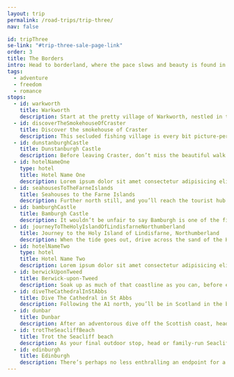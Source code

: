 ```yaml
---
layout: trip
permalink: /road-trips/trip-three/
nav: false

id: tripThree
se-link: "#trip-three-sale-page-link"
order: 3
title: The Borders
intro: Head to borderland, where the pace slows and beauty is found in unsuspecting places. Tradition and history come alive here, perfect for explorers and pilgrims alike. Cross borders and sink into the culture of the coast, before heading to the vibrant capital, Edinburgh.
tags:
  - adventure
  - freedom
  - romance
stops:
  - id: warkworth
    title: Warkworth
    description: Start at the pretty village of Warkworth, nestled in the southern reaches of the Northumberland Heritage Coast. Surrounded by the river Coquet, the cross-shaped keep of the castle stands watch over the high street, a reminder of the 600 years of history waiting to be explored.  The highlight has to be the gentle boat trip to the castle’s hermitage, a small private chapel cut into the sandstone rock face about a mile down river; one of Northumberland’s most treasured hidden gems. Leave the village to the north, looking out for the original medieval bridge and gatehouse, before chasing the coast road.
  - id: discoverTheSmokehouseOfCraster
    title: Discover the smokehouse of Craster
    description: This secluded fishing village is every bit picture-perfect. Cottages and fishing boats are haphazardly slung along the shoreline, all facing the small harbour and its thick walls. Yet this most unassuming place is responsible for one of Britain’s most cherished maritime delicacies - kippers. Craster Kippers, which grace the breakfast table of the Queen often enough, are still smoked here in the traditional way - a centuries-old tradition perfect for that road-trip pick-me-up.
  - id: dunstanburghCastle
    title: Dunstanburgh Castle
    description: Before leaving Craster, don’t miss the beautiful walk along the coast - past grazing sheep - to Duntanburgh Castle. This moody 14th-century ruin is a worthy trek, and though the antithesis to this guide, the non-vehicular access is a rare and special thing. Photo-op finished with, walk the mile-and-a-bit back to Craster for your next destination.
  - id: hotelNameOne
    type: hotel
    title: Hotel Name One
    description: Lorem ipsum dolor sit amet consectetur adipisicing elit. Quia et neque porro a, labore repellendus iusto soluta, repudiandae deserunt iure animi optio, debitis explicabo quo. Nobis magnam quae neque voluptas enim, temporibus perspiciatis iusto nostrum veritatis nesciunt, sit cupiditate distinctio.
  - id: seahousesToTheFarneIslands
    title: Seahouses to the Farne Islands
    description: Further north still, and you’ll reach the tourist hub of Seahouses. It has a pretty harbourfront, with plenty of pubs and chippies to choose from should you need a recharge. The highlight has to be the boat trips out to the Farne Islands, however. During breeding season, the Farne Islands are home to a dazzling array of seabirds (notably including irresistably cute puffins) plus some 6,000 grey seals basking on the rocks. Inner Farne is also the place where St Cuthbert died and an old chapel commemorates his time here.
  - id: bamburghCastle
    title: Bamburgh Castle
    description: It wouldn’t be unfair to say Bamburgh is one of the finest castles in Britain. Its sheer scale, perched on a cliff that overlooks the long, sandy dunes, makes for a striking impression. It’s also a size totally at odds with the clutch of village buildings that surround the manicured green just outside the castle walls. What you see today is a development of the original Norman keep, which replaced an earlier Saxon fortification. Its past is a who’s who of British history, something the castle interior unravels within medieval halls and watched by shining suits of armour. Don’t miss the sandy beach for wide-angle shots of the castle, plus the most perfect picnic bench in the country, apparently.
  - id: journeyToTheHolyIslandOfLindisfarneNorthumberland
    title: Journey to the Holy Island of Lindisfarne, Northumberland
    description: When the tide goes out, drive across the sand of the Holy Island Causeway to the magical island of Lindisfarne. With a recorded history dating back to the 6th century AD, walk in the footsteps of monks, vikings invaders and Norman conquerors as you visit the incredible array of historical landmarks and ruins. Due to the isolated, intertidal nature of the island, Lindisfarne is an ideal escape for those in need of a digital detox, whilst being equally unmissable as a day trip from Northumberland - just remember to check the tides before you visit!
  - id: hotelNameTwo
    type: hotel
    title: Hotel Name Two
    description: Lorem ipsum dolor sit amet consectetur adipisicing elit. Quia et neque porro a, labore repellendus iusto soluta, repudiandae deserunt iure animi optio, debitis explicabo quo. Nobis magnam quae neque voluptas enim, temporibus perspiciatis iusto nostrum veritatis nesciunt, sit cupiditate distinctio.
  - id: berwickUponTweed
    title: Berwick-upon-Tweed
    description: Soak up as much of that coastline as you can, before entering the fortified town of Berwick-upon-Tweed. Entering via the sandstone Old Bridge, park up in England’s northernmost town; the peculiar accent is a giveaway, a strange Scottish twang clearly punctuating that northeast lilt. It’s also a clue to the town’s history; it is the most fought-over settlement in Europe, its walls alluding to the to-and-fro between the English and Scots. Now that that is all settled, you’ll find a bustling market town with cafes and antique shops, restaurants and pubs vying for attention. Harbour boat trips and wall walks add to the experience. As a final tip, head to family-run Forte’s, a stalwart throwback little-changed since the 60s. Order a coke float and indulge in the little Italian heritage of the area.
  - id: diveTheCathedralInStAbbs
    title: Dive The Cathedral in St Abbs
    description: Following the A1 north, you’ll be in Scotland in the blink of an eye. Head for the quaint port town oof St Abbs and discover a remarkable underwater landscape carved out by the wild North Sea. The clear waters around the town form part of a marine reserve that offers some of the best cold-water diving anywhere in Europe. From grey seals to the unfortunately ugly wolffish, discover a surprising aquatic world.
  - id: dunbar
    title: Dunbar
    description: After an adventorous dive off the Scottish coast, head  further north still and take a breath at Dunbar. Once one of the most important medieval fortresses in the country, Dunbar is now a peaceful fishing town with a pretty harbour and bustling high street. The remains of the old castle sit at the harbour mouth, a rock overlooking the town that once homed Mary Queen of Scots. Local John Muir, famed as the father of America’s national parks, is honoured by the eponymous country park that takes in the best of this pretty landscape.
  - id: trotTheSeacliffBeach
    title: Trot the Seacliff beach
    description: As your final outdoor stop, head or family-run Seacliff Stables, and explore this pretty beach on horseback. Trot along wild fens and sandy beach, with views of the impressive Bass Rock jutting out of the sea. As you head further up the cost, look out for the ruins of Tantallon Castle sitting on the headland. This area is little travelled by tourists, so enjoy this rugged landscape all for yourself.
  - id: edinburgh
    title: Edinburgh
    description: There’s perhaps no less enthralling an endpoint for a road trip than Edinburgh. The bustling heart of Scotland, the city is a hotbed of culture, from trendy art scenes to cool cafe and bar hangouts. Gorgeous architecture, boutique shopping, and centuries of history make Edinburgh an endlessly intriguing city, one that offers something new and fresh with each visit.
---
```

